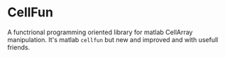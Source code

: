 # CellFun

A functrional programming oriented library for matlab CellArray manipulation.  It's matlab `cellfun` but new and improved and with usefull friends.
